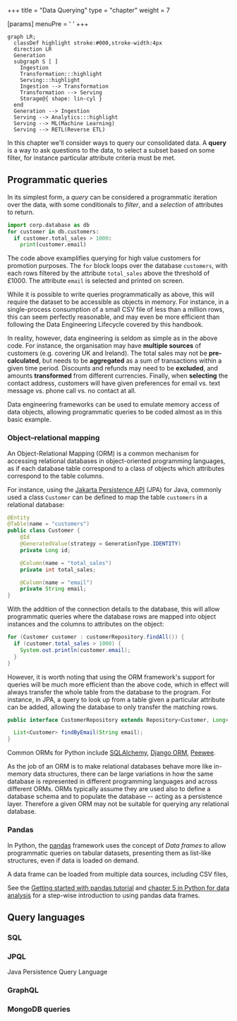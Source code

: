 +++
title = "Data Querying"
type = "chapter"
weight = 7

[params]
  menuPre = '<i class="fa-solid fa-magnifying-glass"></i> '
+++


```mermaid {align="center" zoom="true"}
graph LR;
  classDef highlight stroke:#000,stroke-width:4px
  direction LR
  Generation
  subgraph S [ ]
    Ingestion
    Transformation:::highlight
    Serving:::highlight
    Ingestion --> Transformation
    Transformation --> Serving
    Storage@{ shape: lin-cyl }
  end
  Generation --> Ingestion
  Serving --> Analytics:::highlight
  Serving --> ML(Machine Learning)
  Serving --> RETL(Reverse ETL)
```

In this chapter we'll consider ways to query our consolidated data. A **query** is a way to ask questions to the data, to select a subset based on some filter, for instance particular attribute criteria must be met. 


## Programmatic queries

In its simplest form, a _query_ can be considered a programmatic iteration over the data, with some conditionals to _filter_, and a _selection_ of attributes to return.

```python
import corp.database as db
for customer in db.customers:
  if customer.total_sales > 1000:
    print(customer.email)
```

The code above examplifies querying for high value customers for promotion purposes. The `for` block loops over the database `customers`, with each rows filtered by the attribute `total_sales` above the threshold of £1000. The attribute `email` is selected and printed on screen. 

While it is possible to write queries programmatically as above, this will require the dataset to be accessible as objects in memory. For instance, in a single-process consumption of a small CSV file of less than a million rows, this can seem perfectly reasonable, and may even be more efficient than following the Data Engineering Lifecycle covered by this handbook. 

In reality, however, data engineering is seldom as simple as in the above code. For instance, the organisation may have **multiple sources** of customers (e.g. covering UK and Ireland). The total sales may not be **pre-calculated**, but needs to be **aggregated** as a sum of transactions within a given time period. Discounts and refunds may need to be **excluded**, and amounts  **transformed** from different currencies.  Finally, when **selecting** the contact address, customers will have given preferences for email vs. text message vs. phone call vs. no contact at all.

Data engineering frameworks can be used to emulate memory access of data objects, allowing programmatic queries to be coded almost as in this basic example.


### Object–relational mapping

An Object-Relational Mapping (ORM) is a common mechanism for accessing relational databases in object-oriented programming languages, as if each database table correspond to a class of objects which attributes correspond to the table columns. 

For instance, using the [Jakarta Persistence API](https://projects.eclipse.org/projects/ee4j.jpa) (JPA) for Java, commonly used a class `Customer` can be defined to map the table `customers` in a relational database:

```java
@Entity
@Table(name = "customers")
public class Customer {
    @Id
    @GeneratedValue(strategy = GenerationType.IDENTITY)
    private Long id;

    @Column(name = "total_sales")
    private int total_sales;

    @Column(name = "email")
    private String email;
}
```

With the addition of the connection details to the database, this will allow programmatic queries where the database rows are mapped into object instances and the columns to attributes on the object:

```java
for (Customer customer : customerRepository.findAll()) {
  if (customer.total_sales > 1000) {
    System.out.println(customer.email);
  }
}
```

However, it is worth noting that using the ORM framework's support for queries will be much more efficient than the above code, which in effect will always transfer the whole table from the database to the program. For instance, in JPA, a query to look up from a table given a particular attribute can be added, allowing the database to only transfer the matching rows. 

```java
public interface CustomerRepository extends Repository<Customer, Long> {

  List<Customer> findByEmail(String email);
}
```

Common ORMs for Python include [SQLAlchemy](https://www.sqlalchemy.org/), [Django ORM](https://docs.djangoproject.com/en/5.2/topics/db/queries/), [Peewee](https://docs.peewee-orm.com/).

As the job of an ORM is to make relational databases behave more like in-memory data structures, there can be large variations in how the same database is represented in different programming languages and across different ORMs. ORMs typically assume they are used also to define a database schema and to populate the database -- acting as a persistence layer. Therefore a given ORM may not be suitable for querying any relational database.


### Pandas 

In Python, the [pandas](https://pandas.pydata.org/) framework uses the concept of _Data frames_ to allow programmatic queries on tabular datasets, presenting them as list-like structures, even if data is loaded on demand.

A data frame can be loaded from multiple data sources, including CSV files, 

See the [Getting started with pandas tutorial](https://pandas.pydata.org/pandas-docs/stable/getting_started/intro_tutorials/index.html) and [chapter 5 in Python for data analysis](https://wesmckinney.com/book/pandas-basics) for a step-wise introduction to using pandas data frames.



## Query languages

### SQL

### JPQL

Java Persistence Query Language

### GraphQL

### MongoDB queries

